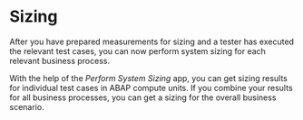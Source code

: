 <!-- loio00494e057d1249f1ab2c2c6292a9a1bf -->

# Sizing

After you have prepared measurements for sizing and a tester has executed the relevant test cases, you can now perform system sizing for each relevant business process.

With the help of the *Perform System Sizing* app, you can get sizing results for individual test cases in ABAP compute units. If you combine your results for all business processes, you can get a sizing for the overall business scenario.

